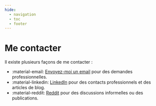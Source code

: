 ```yaml
---
hide:
  - navigation
  - toc
  - footer
---
```


# Me contacter

Il existe plusieurs façons de me contacter :

<div style="max-width: 600px" class="grid cards" markdown>

- :material-email: [Envoyez-moi un email](mailto:roger.vincent.11@gmail.com) pour des demandes professionnelles.
- :material-linkedin: [LinkedIn](https://www.linkedin.com/in/vroger11/) pour des contacts professionnels et des articles de blog.
- :material-reddit: [Reddit](https://www.reddit.com/user/vroger11/) pour des discussions informelles ou des publications.

</div>
